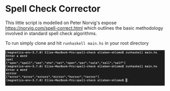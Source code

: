 # Spell Check Corrector

This little script is modelled on Peter Norvig's expose https://norvig.com/spell-correct.html which outlines the basic methodology involved in standard spell check algorithms. 


To run simply clone and hit `runhaskell main.hs` in your root directory

![Example Pic](pic.png)
